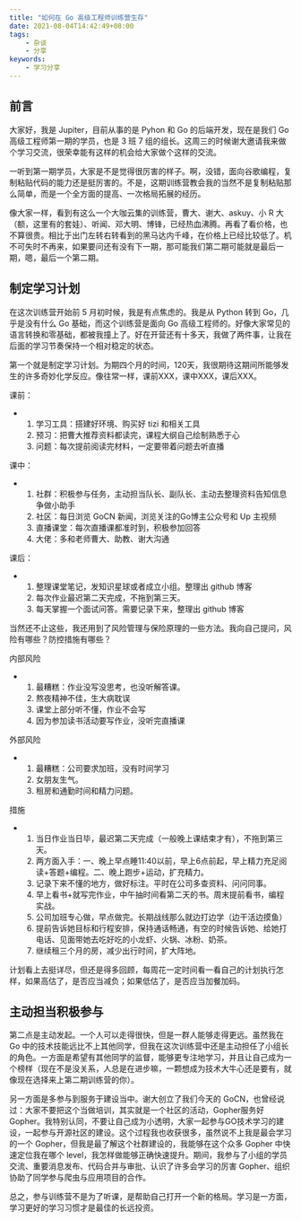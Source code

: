 ```yaml
---
title: "如何在 Go 高级工程师训练营生存"
date: 2021-08-04T14:42:49+08:00
tags:
    - 杂谈
    - 分享
keywords:
    - 学习分享
---
```


## 前言

大家好，我是 Jupiter，目前从事的是 Pyhon 和 Go 的后端开发，现在是我们 Go 高级工程师第一期的学员，也是 3 班 7 组的组长。这周三的时候谢大邀请我来做个学习交流，很荣幸能有这样的机会给大家做个这样的交流。

一听到第一期学员，大家是不是觉得很厉害的样子。啊，没错，面向谷歌编程，复制粘贴代码的能力还是挺厉害的。不是，这期训练营教会我的当然不是复制粘贴那么简单，而是一个全方面的提高、一次格局拓展的经历。

像大家一样，看到有这么一个大咖云集的训练营，曹大、谢大、askuy、小 R 大（额，这里有的套娃）、听闻、邓大明、博锋，已经热血沸腾。再看了看价格，也不算很贵。相比于出门左转右转看到的黑马达内千峰，在价格上已经比较低了。机不可失时不再来，如果要问还有没有下一期，那可能我们第二期可能就是最后一期，嗯，最后一个第二期。

## **制定学习计划**

在这次训练营开始前 5 月初时候，我是有点焦虑的。我是从 Python 转到 Go，几乎是没有什么 Go 基础，而这个训练营是面向 Go 高级工程师的。好像大家常见的语言转换和零基础，都被我撞上了。好在开营还有十多天，我做了两件事，让我在后面的学习节奏保持一个相对稳定的状态。

第一个就是制定学习计划。为期四个月的时间，120天，我很期待这期间所能够发生的许多奇妙化学反应。像往常一样，课前XXX，课中XXX，课后XXX。

课前：

- 1. 学习工具：搭建好环境、购买好 tizi 和相关工具
  2. 预习：把曹大推荐资料都读完，课程大纲自己绘制熟悉于心
  3. 问题：每次提前阅读完材料，一定要带着问题去听直播

课中：

- 1. 社群：积极参与任务，主动担当队长、副队长、主动去整理资料告知信息争做小助手
  2. 社区：每日浏览 GoCN 新闻，浏览关注的Go博主公众号和 Up 主视频
  3. 直播课堂：每次直播课都准时到，积极参加回答
  4. 大佬：多和老师曹大、助教、谢大沟通

课后：

- 1. 整理课堂笔记，发知识星球或者成立小组。整理出 github 博客
  2. 每次作业最迟第二天完成，不拖到第三天。
  3. 每天掌握一个面试问答。需要记录下来，整理出 github 博客

当然还不止这些，我还用到了风险管理与保险原理的一些方法。我向自己提问，风险有哪些？防控措施有哪些？

内部风险

- 1. 最糟糕：作业没写没思考，也没听解答课。
  2. 熬夜精神不佳，生大病耽误
  3. 课堂上部分听不懂，作业不会写
  4. 因为参加读书活动要写作业，没听完直播课

外部风险

- 1. 最糟糕：公司要求加班，没有时间学习
  2.  女朋友生气。
  3. 租房和通勤时间和精力问题。

措施

- 1. 当日作业当日毕，最迟第二天完成（一般晚上课结束才有），不拖到第三天。
  2. 两方面入手：一、晚上早点睡11:40以前，早上6点前起，早上精力充足阅读+答题+编程。二、晚上跑步+运动，扩充精力。
  3. 记录下来不懂的地方，做好标注。平时在公司多查资料、问问同事。
  4. 早上看书+就写完作业，中午抽时间看第二天的书。周末提前看书，编程实战。
  5. 公司加班专心做，早点做完。长期战线那么就边打边学（边干活边摸鱼）
  6. 提前告诉她目标和行程安排，保持通话畅通，有空的时候告诉她、给她打电话、见面带她去吃好吃的小龙虾、火锅、冰粉、奶茶。
  7. 继续租三个月的房，减少出行时间，扩大阵地。

计划看上去挺详尽，但还是得多回顾，每周花一定时间看一看自己的计划执行怎样，如果高估了，是否应当减负；如果低估了，是否应当加餐加码。

## **主动担当积极参与**

第二点是主动发起。一个人可以走得很快，但是一群人能够走得更远。虽然我在 Go 中的技术技能远比不上其他同学，但我在这次训练营中还是主动担任了小组长的角色。一方面是希望有其他同学的监督，能够更专注地学习，并且让自己成为一个榜样（现在不是没关系，人总是在进步嘛，一颗想成为技术大牛心还是要有，就像现在选择来上第二期训练营的你）。



另一方面是多参与到服务于建设当中。谢大创立了我们今天的 GoCN，也曾经说过：大家不要把这个当做培训，其实就是一个社区的活动，Gopher服务好Gopher。我特别认同，不要让自己成为小透明，大家一起参与GO技术学习的建设，一起参与开源社区的建设。这个过程我也收获很多，虽然说不上我是最会学习的一个 Gopher，但我是最了解这个社群建设的，我能够在这个众多 Gopher 中快速定位我在哪个 level，我怎样做能够正确快速提升。期间，我参与了小组的学员交流、重要消息发布、代码合并与审批、认识了许多会学习的厉害 Gopher、组织协助了同学参与爬虫与应用项目的合作。



总之，参与训练营不是为了听课，是帮助自己打开一个新的格局。学习是一方面，学习更好的学习习惯才是最佳的长远投资。